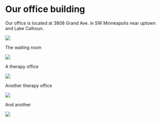 # Our office building

Our office is located at 3808 Grand Ave. in SW Minneapolis near uptown and Lake Calhoun.

![](http://www.integral-therapy.com/sites/www.integral-therapy.com/files/100_7718smalla.jpg)


The waiting room

![](http://www.integral-therapy.com/sites/www.integral-therapy.com/files/therapy%20waiting%20room.jpg)


A therapy office

![](http://www.integral-therapy.com/sites/www.integral-therapy.com/files/therapy%20office.jpg)


Another therapy office

![](http://www.integral-therapy.com/sites/www.integral-therapy.com/files/psychoanalysis%20minneapolis.jpg)

And another

![](http://www.integral-therapy.com/sites/www.integral-therapy.com/files/psychotherapy%20minneapolis.jpg)